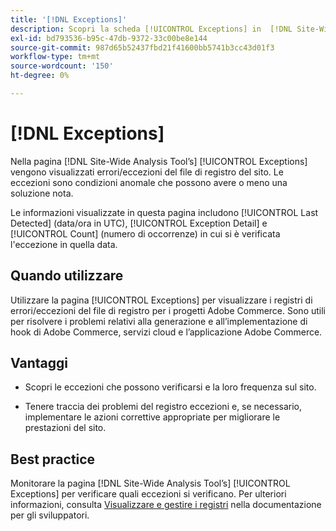 ```yaml
---
title: '[!DNL Exceptions]'
description: Scopri la scheda [!UICONTROL Exceptions] in  [!DNL Site-Wide Analysis Tool], quando utilizzarla, i suoi vantaggi e le best practice.
exl-id: bd793536-b95c-47db-9372-33c00be8e144
source-git-commit: 987d65b52437fbd21f41600bb5741b3cc43d01f3
workflow-type: tm+mt
source-wordcount: '150'
ht-degree: 0%

---
```


# [!DNL Exceptions]

Nella pagina [!DNL Site-Wide Analysis Tool’s] [!UICONTROL Exceptions] vengono visualizzati errori/eccezioni del file di registro del sito. Le eccezioni sono condizioni anomale che possono avere o meno una soluzione nota.

Le informazioni visualizzate in questa pagina includono [!UICONTROL Last Detected] (data/ora in UTC), [!UICONTROL Exception Detail] e [!UICONTROL Count] (numero di occorrenze) in cui si è verificata l&#39;eccezione in quella data.

## Quando utilizzare

Utilizzare la pagina [!UICONTROL Exceptions] per visualizzare i registri di errori/eccezioni del file di registro per i progetti Adobe Commerce. Sono utili per risolvere i problemi relativi alla generazione e all’implementazione di hook di Adobe Commerce, servizi cloud e l’applicazione Adobe Commerce.

## Vantaggi

* Scopri le eccezioni che possono verificarsi e la loro frequenza sul sito.

* Tenere traccia dei problemi del registro eccezioni e, se necessario, implementare le azioni correttive appropriate per migliorare le prestazioni del sito.

## Best practice

Monitorare la pagina [!DNL Site-Wide Analysis Tool’s] [!UICONTROL Exceptions] per verificare quali eccezioni si verificano. Per ulteriori informazioni, consulta [Visualizzare e gestire i registri](https://experienceleague.adobe.com/en/docs/commerce-cloud-service/user-guide/develop/test/log-locations) nella documentazione per gli sviluppatori.
